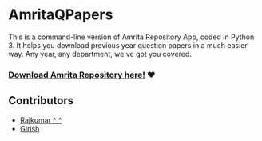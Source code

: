 # AmritaQPapers
This is a command-line version of Amrita Repository App, coded in Python 3. It helps you download previous year question papers in a much easier way. Any year, any department, we've got you covered.
### [Download Amrita Repository here!](http://bit.ly/2JMHbLJ) :heart:
## Contributors

- [Rajkumar ^_^](http://rajkumaar.co.in)
- [Girish](https://github.com/girish97115)
